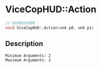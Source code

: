# ViceCopHUD::Action
```c
// 0x005d3d00
void ViceCopHUD::Action(unk p0, unk p1)
```
## Description
```
Minimum Arguments: 2
Maximum Arguments: 2
```
